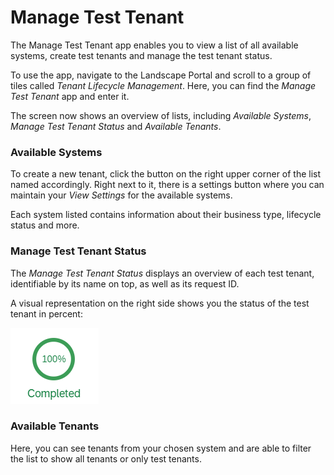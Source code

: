 <!-- loio3aeaaa802d234e8bb91478193a95f94c -->

# Manage Test Tenant

The Manage Test Tenant app enables you to view a list of all available systems, create test tenants and manage the test tenant status.



To use the app, navigate to the Landscape Portal and scroll to a group of tiles called *Tenant Lifecycle Management*. Here, you can find the *Manage Test Tenant* app and enter it.

The screen now shows an overview of lists, including *Available Systems*, *Manage Test Tenant Status* and *Available Tenants*.



### Available Systems

To create a new tenant, click the button on the right upper corner of the list named accordingly. Right next to it, there is a settings button where you can maintain your *View Settings* for the available systems.

Each system listed contains information about their business type, lifecycle status and more.



### Manage Test Tenant Status

The *Manage Test Tenant Status* displays an overview of each test tenant, identifiable by its name on top, as well as its request ID.

A visual representation on the right side shows you the status of the test tenant in percent:

![](images/completedstatus_33e2b5b.png)



### Available Tenants

Here, you can see tenants from your chosen system and are able to filter the list to show all tenants or only test tenants.

